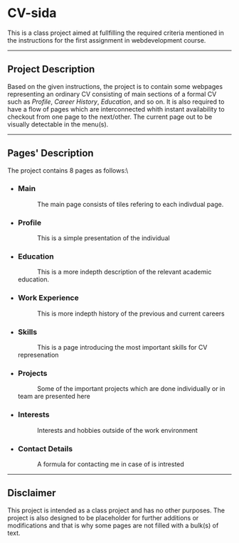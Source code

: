 # CV-sida

This is a class project aimed at fullfilling the required criteria mentioned in the instructions for the first assignment in webdevelopment course.

---

## Project Description

Based on the given instructions, the project is to contain some webpages representing an ordinary CV consisting of main sections of a formal CV such as _Profile_, _Career History_, _Education_, and so on. It is also required to have a flow of pages which are interconnected whith instant availability to checkout from one page to the next/other. The current page out to be visually detectable in the menu(s).

---

## Pages' Description

The project contains 8 pages as follows:\

- ### Main
  &nbsp;&nbsp;&nbsp;&nbsp;&nbsp;&nbsp;&nbsp;&nbsp;&nbsp;&nbsp; The main page consists of tiles refering to each indivdual page.
- ### Profile
  &nbsp;&nbsp;&nbsp;&nbsp;&nbsp;&nbsp;&nbsp;&nbsp;&nbsp;&nbsp; This is a simple presentation of the individual
- ### Education
  &nbsp;&nbsp;&nbsp;&nbsp;&nbsp;&nbsp;&nbsp;&nbsp;&nbsp;&nbsp; This is a more indepth description of the relevant academic education.
- ### Work Experience
  &nbsp;&nbsp;&nbsp;&nbsp;&nbsp;&nbsp;&nbsp;&nbsp;&nbsp;&nbsp; This is more indepth history of the previous and current careers
- ### Skills
  &nbsp;&nbsp;&nbsp;&nbsp;&nbsp;&nbsp;&nbsp;&nbsp;&nbsp;&nbsp; This is a page introducing the most important skills for CV represenation
- ### Projects
  &nbsp;&nbsp;&nbsp;&nbsp;&nbsp;&nbsp;&nbsp;&nbsp;&nbsp;&nbsp; Some of the important projects which are done individually or in team are presented here
- ### Interests
  &nbsp;&nbsp;&nbsp;&nbsp;&nbsp;&nbsp;&nbsp;&nbsp;&nbsp;&nbsp; Interests and hobbies outside of the work environment
- ### Contact Details
  &nbsp;&nbsp;&nbsp;&nbsp;&nbsp;&nbsp;&nbsp;&nbsp;&nbsp;&nbsp; A formula for contacting me in case of is intrested

---

## Disclaimer

This project is intended as a class project and has no other purposes. The project is also designed to be placeholder for further additions or modifications and that is why some pages are not filled with a bulk(s) of text.
